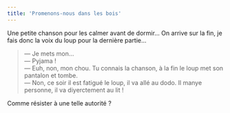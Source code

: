 ```yaml
---
title: 'Promenons-nous dans les bois'
---
```


Une petite chanson pour les calmer avant de dormir… On arrive sur la fin, je
fais donc la voix du loup pour la dernière partie…

<!-- more -->

> — Je mets mon…  
> — Pyjama !  
> — Euh, non, mon chou. Tu connais la chanson, à la fin le loup met son pantalon
> et tombe.  
> — Non, ce soir il est fatigué le loup, il va allé au dodo. Il manye personne,
> il va diyerctement au lit !

Comme résister à une telle autorité ?
